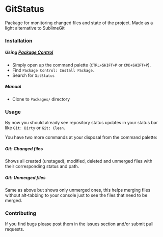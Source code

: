 # GitStatus

Package for monitoring changed files and state of the project.
Made as a light alternative to SublimeGit

### Installation

##### Using [Package Control](https://sublime.wbond.net/)

+ Simply open up the command palette (`CTRL+SHIFT+P` or `CMD+SHIFT+P`).
+ Find `Package Control: Install Package`.
+ Search for `GitStatus`

##### Manual

+ Clone to `Packages/` directory

### Usage

By now you should already see repository status updates in your status bar like `Git: Dirty` or `Git: Clean`.

You have two more commands at your disposal from the command palette:


##### Git: Changed files

Shows all created (unstaged), modified, deleted and unmerged files with their corresponding status and path.


##### Git: Unmerged files

Same as above but shows only unmerged ones, this helps merging files without alt-tabbing to your console just to see the files that need to be merged.


### Contributing

If you find bugs please post them in the issues section and/or submit pull requests.
